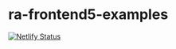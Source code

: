 # ra-frontend5-examples

[![Netlify Status](https://api.netlify.com/api/v1/badges/f084ea54-97ab-4db3-bd9a-2419f4c66e1a/deploy-status)](https://app.netlify.com/sites/beauty-saloon-site/deploys)
